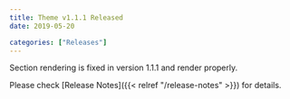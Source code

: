 ```yaml
---
title: Theme v1.1.1 Released
date: 2019-05-20

categories: ["Releases"]
---
```


Section rendering is fixed in version 1.1.1 and render properly.

<!--more-->

Please check [Release Notes]({{< relref "/release-notes" >}}) for details.
